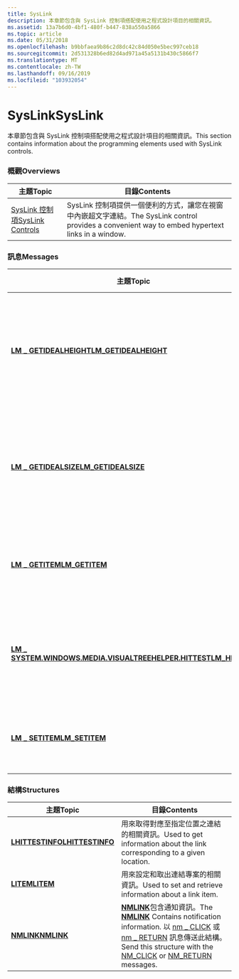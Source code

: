 ```yaml
---
title: SysLink
description: 本章節包含與 SysLink 控制項搭配使用之程式設計項目的相關資訊。
ms.assetid: 13a7b6d0-4bf1-480f-b447-838a550a5866
ms.topic: article
ms.date: 05/31/2018
ms.openlocfilehash: b9bbfaea9b86c2d8dc42c84d050e5bec997ceb18
ms.sourcegitcommit: 2d531328b6ed82d4ad971a45a5131b430c5866f7
ms.translationtype: MT
ms.contentlocale: zh-TW
ms.lasthandoff: 09/16/2019
ms.locfileid: "103932054"
---
```

# <a name="syslink"></a><span data-ttu-id="51112-103">SysLink</span><span class="sxs-lookup"><span data-stu-id="51112-103">SysLink</span></span>

<span data-ttu-id="51112-104">本章節包含與 SysLink 控制項搭配使用之程式設計項目的相關資訊。</span><span class="sxs-lookup"><span data-stu-id="51112-104">This section contains information about the programming elements used with SysLink controls.</span></span>

### <a name="overviews"></a><span data-ttu-id="51112-105">概觀</span><span class="sxs-lookup"><span data-stu-id="51112-105">Overviews</span></span>



| <span data-ttu-id="51112-106">主題</span><span class="sxs-lookup"><span data-stu-id="51112-106">Topic</span></span>                                    | <span data-ttu-id="51112-107">目錄</span><span class="sxs-lookup"><span data-stu-id="51112-107">Contents</span></span>                                                                                       |
|------------------------------------------|------------------------------------------------------------------------------------------------|
| [<span data-ttu-id="51112-108">SysLink 控制項</span><span class="sxs-lookup"><span data-stu-id="51112-108">SysLink Controls</span></span>](syslink-overview.md) | <span data-ttu-id="51112-109">SysLink 控制項提供一個便利的方式，讓您在視窗中內嵌超文字連結。</span><span class="sxs-lookup"><span data-stu-id="51112-109">The SysLink control provides a convenient way to embed hypertext links in a window.</span></span><br/> |



 

### <a name="messages"></a><span data-ttu-id="51112-110">訊息</span><span class="sxs-lookup"><span data-stu-id="51112-110">Messages</span></span>



| <span data-ttu-id="51112-111">主題</span><span class="sxs-lookup"><span data-stu-id="51112-111">Topic</span></span>                                           | <span data-ttu-id="51112-112">目錄</span><span class="sxs-lookup"><span data-stu-id="51112-112">Contents</span></span>                                                                             |
|-------------------------------------------------|--------------------------------------------------------------------------------------|
| [<span data-ttu-id="51112-113">**LM \_ GETIDEALHEIGHT**</span><span class="sxs-lookup"><span data-stu-id="51112-113">**LM\_GETIDEALHEIGHT**</span></span>](lm-getidealheight.md) | <span data-ttu-id="51112-114">抓取控制項目前寬度之連結的慣用高度。</span><span class="sxs-lookup"><span data-stu-id="51112-114">Retrieves the preferred height of a link for the control's current width.</span></span><br/> |
| [<span data-ttu-id="51112-115">**LM \_ GETIDEALSIZE**</span><span class="sxs-lookup"><span data-stu-id="51112-115">**LM\_GETIDEALSIZE**</span></span>](lm-getidealsize.md)     | <span data-ttu-id="51112-116">抓取控制項目前寬度之連結的慣用高度。</span><span class="sxs-lookup"><span data-stu-id="51112-116">Retrieves the preferred height of a link for the control's current width.</span></span><br/> |
| [<span data-ttu-id="51112-117">**LM \_ GETITEM**</span><span class="sxs-lookup"><span data-stu-id="51112-117">**LM\_GETITEM**</span></span>](lm-getitem.md)               | <span data-ttu-id="51112-118">抓取專案的狀態和屬性。</span><span class="sxs-lookup"><span data-stu-id="51112-118">Retrieves the states and attributes of an item.</span></span><br/>                           |
| [<span data-ttu-id="51112-119">**LM \_ SYSTEM.WINDOWS.MEDIA.VISUALTREEHELPER.HITTEST**</span><span class="sxs-lookup"><span data-stu-id="51112-119">**LM\_HITTEST**</span></span>](lm-hittest.md)               | <span data-ttu-id="51112-120">判斷使用者是否按一下指定的連結。</span><span class="sxs-lookup"><span data-stu-id="51112-120">Determines whether the user clicked the specified link.</span></span><br/>                   |
| [<span data-ttu-id="51112-121">**LM \_ SETITEM**</span><span class="sxs-lookup"><span data-stu-id="51112-121">**LM\_SETITEM**</span></span>](lm-setitem.md)               | <span data-ttu-id="51112-122">設定專案的狀態和屬性。</span><span class="sxs-lookup"><span data-stu-id="51112-122">Sets the states and attributes of an item.</span></span><br/>                                |



 

### <a name="structures"></a><span data-ttu-id="51112-123">結構</span><span class="sxs-lookup"><span data-stu-id="51112-123">Structures</span></span>



| <span data-ttu-id="51112-124">主題</span><span class="sxs-lookup"><span data-stu-id="51112-124">Topic</span></span>                                | <span data-ttu-id="51112-125">目錄</span><span class="sxs-lookup"><span data-stu-id="51112-125">Contents</span></span>                                                                                                                                                                           |
|--------------------------------------|------------------------------------------------------------------------------------------------------------------------------------------------------------------------------------|
| [<span data-ttu-id="51112-126">**LHITTESTINFO**</span><span class="sxs-lookup"><span data-stu-id="51112-126">**LHITTESTINFO**</span></span>](/windows/win32/api/commctrl/ns-commctrl-lhittestinfo) | <span data-ttu-id="51112-127">用來取得對應至指定位置之連結的相關資訊。</span><span class="sxs-lookup"><span data-stu-id="51112-127">Used to get information about the link corresponding to a given location.</span></span> <br/>                                                                                              |
| [<span data-ttu-id="51112-128">**LITEM**</span><span class="sxs-lookup"><span data-stu-id="51112-128">**LITEM**</span></span>](/windows/win32/api/commctrl/ns-commctrl-litem)               | <span data-ttu-id="51112-129">用來設定和取出連結專案的相關資訊。</span><span class="sxs-lookup"><span data-stu-id="51112-129">Used to set and retrieve information about a link item.</span></span><br/>                                                                                                                 |
| [<span data-ttu-id="51112-130">**NMLINK**</span><span class="sxs-lookup"><span data-stu-id="51112-130">**NMLINK**</span></span>](/windows/win32/api/commctrl/ns-commctrl-nmlink)             | <span data-ttu-id="51112-131">[**NMLINK**](/windows/win32/api/commctrl/ns-commctrl-nmlink)包含通知資訊。</span><span class="sxs-lookup"><span data-stu-id="51112-131">The [**NMLINK**](/windows/win32/api/commctrl/ns-commctrl-nmlink) Contains notification information.</span></span> <span data-ttu-id="51112-132">以 [nm \_ CLICK](nm-click-syslink.md) 或 [nm \_ RETURN](nm-return.md) 訊息傳送此結構。</span><span class="sxs-lookup"><span data-stu-id="51112-132">Send this structure with the [NM\_CLICK](nm-click-syslink.md) or [NM\_RETURN](nm-return.md) messages.</span></span><br/> |



 

 

 





